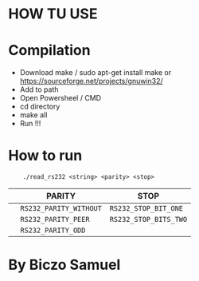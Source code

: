 # HOW TU USE

# Compilation 
- Download make / sudo apt-get install make or https://sourceforge.net/projects/gnuwin32/
- Add to path 
- Open Powersheel / CMD
- cd directory
- make all 
- Run !!!

# How to run 
```
    ./read_rs232 <string> <parity> <stop>
```

|                |PARITY|STOP|
|----------------|-------------------------------|-----------------------------|
||`RS232_PARITY_WITHOUT`            |`RS232_STOP_BIT_ONE`
||`RS232_PARITY_PEER`            |`RS232_STOP_BITS_TWO`            
||`RS232_PARITY_ODD`|


# By Biczo Samuel
